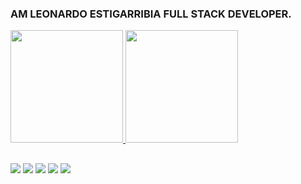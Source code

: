 ###  AM LEONARDO ESTIGARRIBIA FULL STACK DEVELOPER.

<a href="https://github.com/Dogmobile">
  <img height="180em" src="https://github-readme-stats.vercel.app/api?username=Dogmobile&show_icons=true&theme=dark&include_all_commits=true&count_private=true"/>
  <img height="180em" src="https://github-readme-stats.vercel.app/api/top-langs/?username=Dogmobile&layout=compact&langs_count=7&theme=dark"/>
</div>

  ##
  
  <div> 
  <a href="https://www.youtube.com/channel/UCn7x0WAVL9iXHcP1SXsGg1g" target="_blank"><img src="https://img.shields.io/badge/YouTube-FF0000?style=for-the-badge&logo=youtube&logoColor=white" target="_blank"></a>
  <a href="https://www.instagram.com/estigarribiaoficial/" target="_blank"><img src="https://img.shields.io/badge/-Instagram-%23E4405F?style=for-the-badge&logo=instagram&logoColor=white" target="_blank"></a>
  <a href="https://discord.gg/726dpgzEGz" target="_blank"><img src="https://img.shields.io/badge/Discord-7289DA?style=for-the-badge&logo=discord&logoColor=white" target="_blank"></a> 
  <a href = "mailto:leonardo@estigarribiacorp.com.br"><img src="https://img.shields.io/badge/-Gmail-%23333?style=for-the-badge&logo=gmail&logoColor=white" target="_blank"></a>
  <a href="https://www.linkedin.com/in/leonardo-estigarribia-4a25161a5/" target="_blank"><img src="https://img.shields.io/badge/-LinkedIn-%230077B5?style=for-the-badge&logo=linkedin&logoColor=white" target="_blank"></a> 
 
 
</div>
